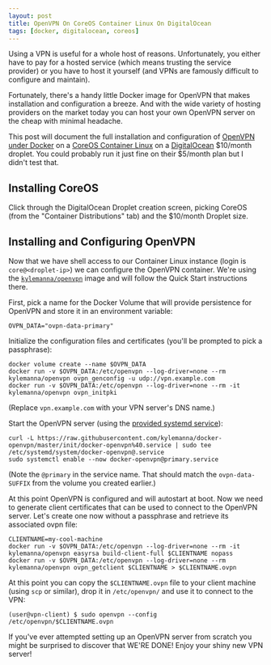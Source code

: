 ```yaml
---
layout: post
title: OpenVPN On CoreOS Container Linux On DigitalOcean
tags: [docker, digitalocean, coreos]
---
```


Using a VPN is useful for a whole host of reasons.  Unfortunately, you
either have to pay for a hosted service (which means trusting the service
provider) or you have to host it yourself (and VPNs are famously difficult
to configure and maintain).

Fortunately, there's a handy little Docker image for OpenVPN that makes
installation and configuration a breeze.  And with the wide variety of
hosting providers on the market today you can host your own OpenVPN server
on the cheap with minimal headache.

This post will document the full installation and configuration of [OpenVPN
under Docker](https://hub.docker.com/r/kylemanna/openvpn/) on a [CoreOS
Container Linux](https://coreos.com/os/docs/latest/) on a
[DigitalOcean](https://www.digitalocean.com/) $10/month droplet.  You could
probably run it just fine on their $5/month plan but I didn't test that.

## Installing CoreOS

Click through the DigitalOcean Droplet creation screen, picking CoreOS
(from the "Container Distributions" tab) and the $10/month Droplet size.

## Installing and Configuring OpenVPN

Now that we have shell access to our Container Linux instance (login is
`core@<droplet-ip>`) we can configure the OpenVPN container.  We're using
the [`kylemanna/openvpn`](https://hub.docker.com/r/kylemanna/openvpn/)
image and will follow the Quick Start instructions there.

First, pick a name for the Docker Volume that will provide persistence for
OpenVPN and store it in an environment variable:

```
OVPN_DATA="ovpn-data-primary"
```

Initialize the configuration files and certificates (you'll be prompted to
pick a passphrase):

```
docker volume create --name $OVPN_DATA
docker run -v $OVPN_DATA:/etc/openvpn --log-driver=none --rm kylemanna/openvpn ovpn_genconfig -u udp://vpn.example.com
docker run -v $OVPN_DATA:/etc/openvpn --log-driver=none --rm -it kylemanna/openvpn ovpn_initpki
```

(Replace `vpn.example.com` with your VPN server's DNS name.)

Start the OpenVPN server (using the [provided systemd
service](https://github.com/kylemanna/docker-openvpn/blob/master/docs/systemd.md)):

```
curl -L https://raw.githubusercontent.com/kylemanna/docker-openvpn/master/init/docker-openvpn%40.service | sudo tee /etc/systemd/system/docker-openvpn@.service
sudo systemctl enable --now docker-openvpn@primary.service
```

(Note the `@primary` in the service name. That should match the
`ovpn-data-SUFFIX` from the volume you created earlier.)

At this point OpenVPN is configured and will autostart at boot.  Now we
need to generate client certificates that can be used to connect to the
OpenVPN server.  Let's create one now without a passphrase and retrieve its
associated ovpn file:

```
CLIENTNAME=my-cool-machine
docker run -v $OVPN_DATA:/etc/openvpn --log-driver=none --rm -it kylemanna/openvpn easyrsa build-client-full $CLIENTNAME nopass
docker run -v $OVPN_DATA:/etc/openvpn --log-driver=none --rm kylemanna/openvpn ovpn_getclient $CLIENTNAME > $CLIENTNAME.ovpn
```

At this point you can copy the `$CLIENTNAME.ovpn` file to your client
machine (using `scp` or similar), drop it in `/etc/openvpn/` and use it to
connect to the VPN:

```
(user@vpn-client) $ sudo openvpn --config /etc/openvpn/$CLIENTNAME.ovpn
```

If you've ever attempted setting up an OpenVPN server from scratch you
might be surprised to discover that WE'RE DONE!  Enjoy your shiny new VPN
server!
